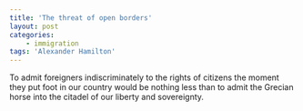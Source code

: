 ```yaml
---
title: 'The threat of open borders'
layout: post
categories:
    - immigration
tags: 'Alexander Hamilton'
---
```


To admit foreigners indiscriminately to the rights of citizens the moment they put foot in our country would be nothing less than to admit the Grecian horse into the citadel of our liberty and sovereignty.